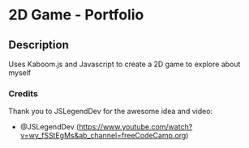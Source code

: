 # 2D Game - Portfolio

## Description
Uses Kaboom.js and Javascript to create a 2D game to explore about myself

### Credits
Thank you to JSLegendDev for the awesome idea and video:
- @JSLegendDev (https://www.youtube.com/watch?v=wy_fSStEgMs&ab_channel=freeCodeCamp.org)
